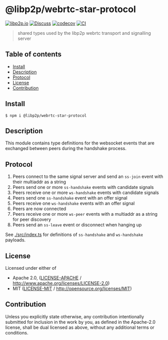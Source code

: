 # @libp2p/webrtc-star-protocol <!-- omit in toc -->

[![libp2p.io](https://img.shields.io/badge/project-libp2p-yellow.svg?style=flat-square)](http://libp2p.io/)
[![Discuss](https://img.shields.io/discourse/https/discuss.libp2p.io/posts.svg?style=flat-square)](https://discuss.libp2p.io)
[![codecov](https://img.shields.io/codecov/c/github/libp2p/js-libp2p-webrtc-star.svg?style=flat-square)](https://codecov.io/gh/libp2p/js-libp2p-webrtc-star)
[![CI](https://img.shields.io/github/actions/workflow/status/libp2p/js-libp2p-webrtc-star/js-test-and-release.yml?branch=master\&style=flat-square)](https://github.com/libp2p/js-libp2p-webrtc-star/actions/workflows/js-test-and-release.yml?query=branch%3Amaster)

> shared types used by the libp2p webrtc transport and signalling server

## Table of contents <!-- omit in toc -->

- [Install](#install)
- [Description](#description)
- [Protocol](#protocol)
- [License](#license)
- [Contribution](#contribution)

## Install

```console
$ npm i @libp2p/webrtc-star-protocol
```

## Description

This module contains type definitions for the websocket events that are exchanged between peers during the handshake process.

## Protocol

1. Peers connect to the same signal server and send an `ss-join` event with their multiaddr as a string
2. Peers send one or more `ss-handshake` events with candidate signals
3. Peers receive one or more `ws-handshake` events with candidate signals
4. Peers send one `ss-handshake` event with an offer signal
5. Peers receive one `ws-handshake` events with an offer signal
6. Peers are now connected
7. Peers receive one or more `ws-peer` events with a multiaddr as a string for peer discovery
8. Peers send an `ss-leave` event or disconnect when hanging up

See [./src/index.ts](src/index.ts) for definitions of `ss-handshake` and `ws-handshake` payloads.

## License

Licensed under either of

- Apache 2.0, ([LICENSE-APACHE](LICENSE-APACHE) / <http://www.apache.org/licenses/LICENSE-2.0>)
- MIT ([LICENSE-MIT](LICENSE-MIT) / <http://opensource.org/licenses/MIT>)

## Contribution

Unless you explicitly state otherwise, any contribution intentionally submitted for inclusion in the work by you, as defined in the Apache-2.0 license, shall be dual licensed as above, without any additional terms or conditions.
